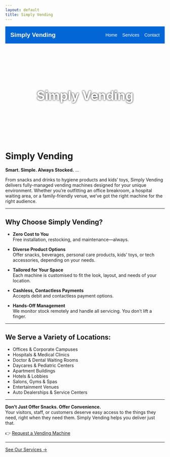 ```yaml
---
layout: default
title: Simply Vending
---
```


<!-- Custom Nav Bar -->
<nav style="background: #0366d6; padding: 1rem; display: flex; justify-content: space-between; align-items: center; font-family: sans-serif;">
  <div style="color: white; font-weight: bold; font-size: 1.2rem;">
    Simply Vending
  </div>
  <div style="display: flex; gap: 1rem;">
    <a href="index.md" style="color: white; text-decoration: none;">Home</a>
    <a href="services.md" style="color: white; text-decoration: none;">Services</a>
    <a href="contact.md" style="color: white; text-decoration: none;">Contact</a>
  </div>
</nav>

<div style="background-image: url('banner.jpg'); background-size: cover; background-position: center; height: 300px; display: flex; align-items: center; justify-content: center; color: white; text-shadow: 0 0 5px #000; margin-bottom: 2rem;">
  <h1 style="font-size: 2.5rem;">Simply Vending</h1>
</div>

# Simply Vending  
**Smart. Simple. Always Stocked.**
...

From snacks and drinks to hygiene products and kids’ toys, Simply Vending delivers fully-managed vending machines designed for your unique environment. Whether you’re outfitting an office breakroom, a hospital waiting area, or a family-friendly venue, we’ve got the right machine for the right audience.

---

## Why Choose Simply Vending?

- **Zero Cost to You**  
  Free installation, restocking, and maintenance—always.

- **Diverse Product Options**  
  Offer snacks, beverages, personal care products, kids’ toys, or tech accessories, depending on your needs.

- **Tailored for Your Space**  
  Each machine is customised to fit the look, layout, and needs of your location.

- **Cashless, Contactless Payments**  
  Accepts debit and contactless payment options.

- **Hands-Off Management**  
  We monitor stock remotely and handle all servicing. You don’t lift a finger.

---

## We Serve a Variety of Locations:

- Offices & Corporate Campuses  
- Hospitals & Medical Clinics  
- Doctor & Dental Waiting Rooms  
- Daycares & Pediatric Centers  
- Apartment Buildings  
- Hotels & Lobbies  
- Salons, Gyms & Spas  
- Entertainment Venues  
- Auto Dealerships & Service Centers

---

**Don’t Just Offer Snacks. Offer Convenience.**  
Your visitors, staff, or customers deserve easy access to the things they need, right when they need them. Simply Vending helps you deliver just that.

👉 [Request a Vending Machine](contact.md)

---

[See Our Services →](services.md)
